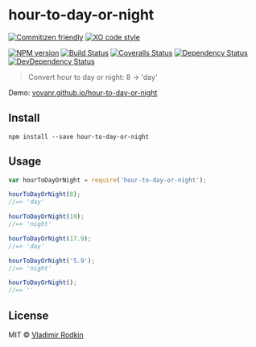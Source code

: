 # hour-to-day-or-night

[![Commitizen friendly][commitizen-image]][commitizen-url]
[![XO code style][codestyle-image]][codestyle-url]

[![NPM version][npm-image]][npm-url]
[![Build Status][travis-image]][travis-url]
[![Coveralls Status][coveralls-image]][coveralls-url]
[![Dependency Status][depstat-image]][depstat-url]
[![DevDependency Status][depstat-dev-image]][depstat-dev-url]

> Convert hour to day or night: 8 → 'day'

Demo: [vovanr.github.io/hour-to-day-or-night][demo]

## Install

```shell
npm install --save hour-to-day-or-night
```

## Usage

```js
var hourToDayOrNight = require('hour-to-day-or-night');

hourToDayOrNight(8);
//=> 'day'

hourToDayOrNight(19);
//=> 'night'

hourToDayOrNight(17.9);
//=> 'day'

hourToDayOrNight('5.9');
//=> 'night'

hourToDayOrNight();
//=> ''
```

## License
MIT © [Vladimir Rodkin](https://github.com/VovanR)

[demo]: https://vovanr.github.io/hour-to-day-or-night

[commitizen-url]: https://commitizen.github.io/cz-cli/
[commitizen-image]: https://img.shields.io/badge/commitizen-friendly-brightgreen.svg?style=flat-square

[codestyle-url]: https://github.com/sindresorhus/xo
[codestyle-image]: https://img.shields.io/badge/code_style-XO-5ed9c7.svg?style=flat-square

[npm-url]: https://npmjs.org/package/hour-to-day-or-night
[npm-image]: https://img.shields.io/npm/v/hour-to-day-or-night.svg?style=flat-square

[travis-url]: https://travis-ci.org/VovanR/hour-to-day-or-night
[travis-image]: https://img.shields.io/travis/VovanR/hour-to-day-or-night.svg?style=flat-square

[coveralls-url]: https://coveralls.io/r/VovanR/hour-to-day-or-night
[coveralls-image]: https://img.shields.io/coveralls/VovanR/hour-to-day-or-night.svg?style=flat-square

[depstat-url]: https://david-dm.org/VovanR/hour-to-day-or-night
[depstat-image]: https://david-dm.org/VovanR/hour-to-day-or-night.svg?style=flat-square

[depstat-dev-url]: https://david-dm.org/VovanR/hour-to-day-or-night
[depstat-dev-image]: https://david-dm.org/VovanR/hour-to-day-or-night/dev-status.svg?style=flat-square
